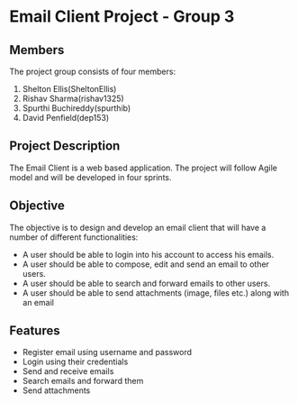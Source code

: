 # Email Client Project - Group 3

## Members

The project group consists of four members:
1. Shelton Ellis(SheltonEllis)
2. Rishav Sharma(rishav1325)
3. Spurthi Buchireddy(spurthib)
4. David Penfield(dep153)

## Project Description
The Email Client is a web based application. The project will follow Agile model and will be developed in four sprints.

## Objective
The objective is to design and develop an email client that will have a number of different functionalities:
- A user should be able to login into his account to access his emails. 
- A user should be able to compose, edit and send an email to other users. 
- A user should be able to search and forward emails to other users. 
- A user should be able to send attachments (image, files etc.) along with an email 

## Features
- Register email using username and password
- Login using their credentials
- Send and receive emails
- Search emails and forward them
- Send attachments
